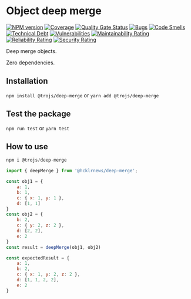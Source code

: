 # Object deep merge

[![NPM version][npm-image]][npm-url] [![Coverage](https://sonarcloud.io/api/project_badges/measure?project=hckrnews_deep-merge&metric=coverage)](https://sonarcloud.io/summary/new_code?id=hckrnews_deep-merge) [![Quality Gate Status](https://sonarcloud.io/api/project_badges/measure?project=hckrnews_deep-merge&metric=alert_status)](https://sonarcloud.io/summary/new_code?id=hckrnews_deep-merge) 
[![Bugs](https://sonarcloud.io/api/project_badges/measure?project=hckrnews_deep-merge&metric=bugs)](https://sonarcloud.io/summary/new_code?id=hckrnews_deep-merge) [![Code Smells](https://sonarcloud.io/api/project_badges/measure?project=hckrnews_deep-merge&metric=code_smells)](https://sonarcloud.io/summary/new_code?id=hckrnews_deep-merge) [![Technical Debt](https://sonarcloud.io/api/project_badges/measure?project=hckrnews_deep-merge&metric=sqale_index)](https://sonarcloud.io/summary/new_code?id=hckrnews_deep-merge) [![Vulnerabilities](https://sonarcloud.io/api/project_badges/measure?project=hckrnews_deep-merge&metric=vulnerabilities)](https://sonarcloud.io/summary/new_code?id=hckrnews_deep-merge)
[![Maintainability Rating](https://sonarcloud.io/api/project_badges/measure?project=hckrnews_deep-merge&metric=sqale_rating)](https://sonarcloud.io/summary/new_code?id=hckrnews_deep-merge) [![Reliability Rating](https://sonarcloud.io/api/project_badges/measure?project=hckrnews_deep-merge&metric=reliability_rating)](https://sonarcloud.io/summary/new_code?id=hckrnews_deep-merge) [![Security Rating](https://sonarcloud.io/api/project_badges/measure?project=hckrnews_deep-merge&metric=security_rating)](https://sonarcloud.io/summary/new_code?id=hckrnews_deep-merge)

Deep merge objects.

Zero dependencies.

## Installation

`npm install @trojs/deep-merge`
or
`yarn add @trojs/deep-merge`

## Test the package

`npm run test`
or
`yarn test`

## How to use


```javascript
npm i @trojs/deep-merge

```

```javascript
import { deepMerge } from '@hcklrnews/deep-merge';

const obj1 = {
    a: 1,
    b: 1,
    c: { x: 1, y: 1 },
    d: [1, 1]
}
const obj2 = {
    b: 2,
    c: { y: 2, z: 2 },
    d: [2, 2],
    e: 2
}
const result = deepMerge(obj1, obj2)

const expectedResult = {
    a: 1,
    b: 2,
    c: { x: 1, y: 2, z: 2 },
    d: [1, 1, 2, 2],
    e: 2
}
```


[npm-url]: https://www.npmjs.com/package/@trojs/deep-merge
[npm-image]: https://img.shields.io/npm/v/@trojs/deep-merge.svg

